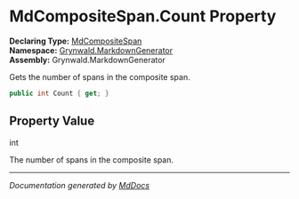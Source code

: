 ﻿<!--  
  <auto-generated>   
    The contents of this file were generated by a tool.  
    Changes to this file may be list if the file is regenerated  
  </auto-generated>   
-->

# MdCompositeSpan.Count Property

**Declaring Type:** [MdCompositeSpan](../index.md)  
**Namespace:** [Grynwald.MarkdownGenerator](../../index.md)  
**Assembly:** Grynwald.MarkdownGenerator

Gets the number of spans in the composite span.

```csharp
public int Count { get; }
```

## Property Value

int

The number of spans in the composite span.

___

*Documentation generated by [MdDocs](https://github.com/ap0llo/mddocs)*
